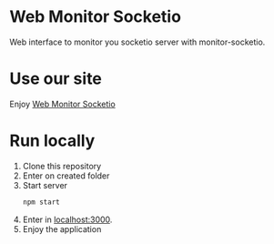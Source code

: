 # Web Monitor Socketio

Web interface to monitor you socketio server with monitor-socketio.

# Use our site

Enjoy [Web Monitor Socketio](https://web-monitor-socketio.netlify.app/)

# Run locally

1. Clone this repository
1. Enter on created folder
1. Start server
    ```bash
    npm start
    ```
1. Enter in [localhost:3000](http://localhost:3000).
1. Enjoy the application